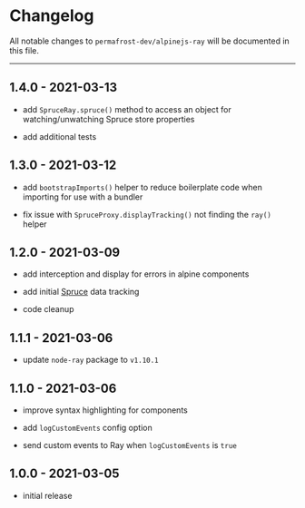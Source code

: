 # Changelog

All notable changes to `permafrost-dev/alpinejs-ray` will be documented in this file.

---

## 1.4.0 - 2021-03-13

- add `SpruceRay.spruce()` method to access an object for watching/unwatching Spruce store properties

- add additional tests

## 1.3.0 - 2021-03-12

- add `bootstrapImports()` helper to reduce boilerplate code when importing for use with a bundler

- fix issue with `SpruceProxy.displayTracking()` not finding the `ray()` helper

## 1.2.0 - 2021-03-09

- add interception and display for errors in alpine components

- add initial [Spruce](https://github.com/ryangjchandler/spruce) data tracking

- code cleanup

## 1.1.1 - 2021-03-06

- update `node-ray` package to `v1.10.1`

## 1.1.0 - 2021-03-06

- improve syntax highlighting for components

- add `logCustomEvents` config option

- send custom events to Ray when `logCustomEvents` is `true`

## 1.0.0 - 2021-03-05

- initial release
